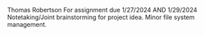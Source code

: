 Thomas Robertson
For assignment due 1/27/2024 AND 1/29/2024
Notetaking/Joint brainstorming for project idea. Minor file system management.
